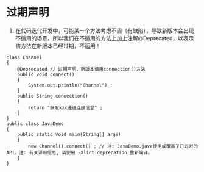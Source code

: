 # 过期声明
1. 在代码迭代开发中，可能某一个方法考虑不周（有缺陷），导致新版本会出现不适用的场景，所以我们在不适用的方法上加上注解@Deprecated，以表示该方法在新版本已经过期，不适用！
```
class Channel
{
	@Deprecated // 过期声明，新版本请用connection()方法
	public void connect()
	{
		System.out.println("Channel") ;
	}
	public String connection()
	{
		return "获取xxx通道连接信息" ;
	}
}
public class JavaDemo
{
	public static void main(String[] args)
	{ 
		new Channel().connect() ; // 注: JavaDemo.java使用或覆盖了已过时的 API。注: 有关详细信息, 请使用 -Xlint:deprecation 重新编译。
	}
}
```

